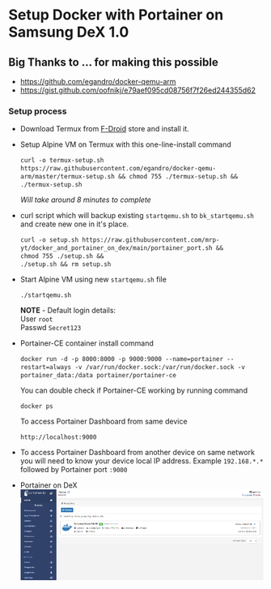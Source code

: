# Setup Docker with Portainer on Samsung DeX 1.0

## Big Thanks to ... for making this possible
- https://github.com/egandro/docker-qemu-arm
- https://gist.github.com/oofnikj/e79aef095cd08756f7f26ed244355d62

### Setup process

* Download Termux from [F-Droid](https://www.f-droid.org/) store and install it. 

* Setup Alpine VM on Termux with this one-line-install command
  ```
  curl -o termux-setup.sh https://raw.githubusercontent.com/egandro/docker-qemu-arm/master/termux-setup.sh && chmod 755 ./termux-setup.sh && ./termux-setup.sh
  ```
  *Will take around 8 minutes to complete*

* curl script which will backup existing `startqemu.sh` to `bk_startqemu.sh` and create new one in it's place.
  ```
  curl -o setup.sh https://raw.githubusercontent.com/mrp-yt/docker_and_portainer_on_dex/main/portainer_port.sh &&
  chmod 755 ./setup.sh &&
  ./setup.sh && rm setup.sh
  ```

* Start Alpine VM using new `startqemu.sh` file
  ```
  ./startqemu.sh
  ```
  **NOTE** - Default login details:\
  User `root`\
  Passwd `Secret123`

* Portainer-CE container install command
  ```
  docker run -d -p 8000:8000 -p 9000:9000 --name=portainer --restart=always -v /var/run/docker.sock:/var/run/docker.sock -v portainer_data:/data portainer/portainer-ce
  ```

  You can double check if Portainer-CE working by running command
  ```
  docker ps
  ```

  To access Portainer Dashboard from same device
  ```
  http://localhost:9000
  ```
* To access Portainer Dashboard from another device on same network you will need to know your device local IP address. Example `192.168.*.*` followed by Portainer port `:9000`
  
* Portainer on DeX \
![Portainer_on_dex](/assets/images/portainer_on_dex.png)
